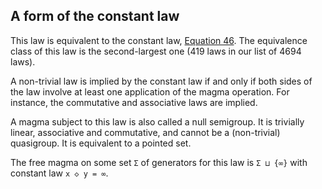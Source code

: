 ## A form of the constant law

This law is equivalent to the constant law, [Equation 46](https://teorth.github.io/equational_theories/implications/?46).  The equivalence class of this law is the second-largest one (419 laws in our list of 4694 laws).

A non-trivial law is implied by the constant law if and only if both sides of the law involve at least one application of the magma operation.  For instance, the commutative and associative laws are implied.

A magma subject to this law is also called a null semigroup.  It is trivially linear, associative and commutative, and cannot be a (non-trivial) quasigroup.  It is equivalent to a pointed set.

The free magma on some set `Σ` of generators for this law is `Σ ⊔ {∞}` with constant law `x ◇ y = ∞`.
